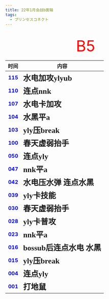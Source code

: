 ```yaml
---
title: 22年1月会战b面轴
tags:
  - プリンセスコネクト
---
```


<br/>
<div align="center">
<font color=red size="25"> B5 </font>
</div>

|                                时间 | 内容                                                 |
|----------------------------------:|----------------------------------------------------|
| **<font color=blue> 115 </font>** | **<font face="黑体" size=5> 水电加攻ylyub </font>**      |
| **<font color=blue> 110 </font>** | **<font face="黑体" size=5> 连点nnk </font>**          |
| **<font color=blue> 107 </font>** | **<font face="黑体" size=5> 水电卡加攻 </font>**          |
| **<font color=blue> 104 </font>** | **<font face="黑体" size=5> 水黑平a </font>**           |
| **<font color=blue> 103 </font>** | **<font face="黑体" size=5> yly压break </font>**      |
| **<font color=blue> 100 </font>** | **<font face="黑体" size=5> 春天虚弱抬手 </font>**         |
| **<font color=blue> 050 </font>** | **<font face="黑体" size=5> 连点yly </font>**          |
| **<font color=blue> 047 </font>** | **<font face="黑体" size=5> nnk平a </font>**          |
| **<font color=blue> 042 </font>** | **<font face="黑体" size=5> 水电压水弹 连点水黑 </font>**     |
| **<font color=blue> 039 </font>** | **<font face="黑体" size=5> yly卡技能 </font>**         |
| **<font color=blue> 030 </font>** | **<font face="黑体" size=5> 春天虚弱抬手 </font>**         |
| **<font color=blue> 028 </font>** | **<font face="黑体" size=5> yly卡普攻 </font>**         |
| **<font color=blue> 023 </font>** | **<font face="黑体" size=5> nnk平a </font>**          |
| **<font color=blue> 016 </font>** | **<font face="黑体" size=5> bossub后连点水电 水黑 </font>** |
| **<font color=blue> 015 </font>** | **<font face="黑体" size=5> yly压break </font>**      |
| **<font color=blue> 004 </font>** | **<font face="黑体" size=5> 连点yly </font>**          |
| **<font color=blue> 001 </font>** | **<font face="黑体" size=5> 打地鼠 </font>**            |